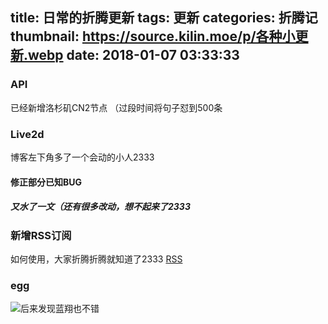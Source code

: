 title: 日常的折腾更新
tags: 更新
categories: 折腾记
thumbnail: https://source.kilin.moe/p/各种小更新.webp
date: 2018-01-07 03:33:33
---
### API
已经新增洛杉矶CN2节点
（过段时间将句子怼到500条
### Live2d
博客左下角多了一个会动的小人2333
#### 修正部分已知BUG
##### 又水了一文（还有很多改动，想不起来了2333
### 新增RSS订阅
如何使用，大家折腾折腾就知道了2333
[RSS](https://kilin.moe/atom.xml)
### egg
![后来发现蓝翔也不错](https://source.kilin.moe/p/egg/1/5.webp)
